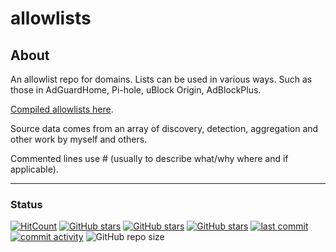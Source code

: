 # allowlists

## About

An allowlist repo for domains. Lists can be used in various ways. Such as those in AdGuardHome, Pi-hole, uBlock Origin, AdBlockPlus. 

[Compiled allowlists here](https://github.com/SystemJargon/allowlists/tree/main/lists). 

Source data comes from an array of discovery, detection, aggregation and other work by myself and others. 

Commented lines use # (usually to describe what/why where and if applicable). 

----

### Status

[![HitCount](https://hits.dwyl.com/systemjargon/allowlists.svg?style=flat&show=unique)](http://hits.dwyl.com/systemjargon/allowlists) [![GitHub stars](https://img.shields.io/github/stars/systemjargon/allowlists)](https://github.com/systemjargon/allowlists/stargazers) [![GitHub stars](https://img.shields.io/github/forks/systemjargon/allowlists)](https://github.com/systemjargon/allowlists/stargazers) [![GitHub stars](https://img.shields.io/github/issues/systemjargon/allowlists)](https://github.com/systemjargon/allowlists/stargazers) [![last commit](https://img.shields.io/github/last-commit/SystemJargon/allowlists.svg)](https://github.com/SystemJargon/allowlists/commits/master) [![commit activity](https://img.shields.io/github/commit-activity/y/SystemJargon/allowlists.svg)](https://github.com/SystemJargon/allowlists/commits/master) ![GitHub repo size](https://img.shields.io/github/repo-size/systemjargon/allowlists)

<!-- further content -->
